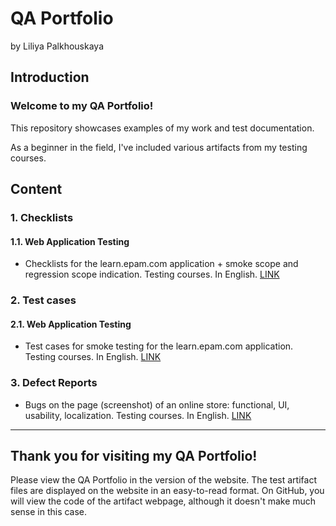# QA Portfolio
by Liliya Palkhouskaya


## Introduction

### Welcome to my QA Portfolio! 
This repository showcases examples of my work and test documentation.

As a beginner in the field, I've included various artifacts from my testing courses.


## Content


### 1. Checklists

#### 1.1.	Web Application Testing 
- Checklists for the learn.epam.com application + smoke scope and regression scope indication. Testing courses. In English.
[LINK](Test_Documentation/Checklists/Web_app/Checklists_for_learn.epam.com_STA_course.htm)


### 2.	Test cases

#### 2.1.	Web Application Testing 
- Test cases for smoke testing for the learn.epam.com application. Testing courses. In English.
[LINK](Test_Documentation/Test_Cases/Web_app/TestCases_for_learn.epam.com_STA_course.htm)

### 3.	Defect Reports

- Bugs on the page (screenshot) of an online store: functional, UI, usability, localization. Testing courses. In English.
[LINK](Test_Documentation/Defect_Reports/DefectReports_like_web_for_STA_course.htm)


---------------

## Thank you for visiting my QA Portfolio!


Please view the QA Portfolio in the version of the website. The test artifact files are displayed on the website in an easy-to-read format. On GitHub, you will view the code of the artifact webpage, although it doesn't make much sense in this case.